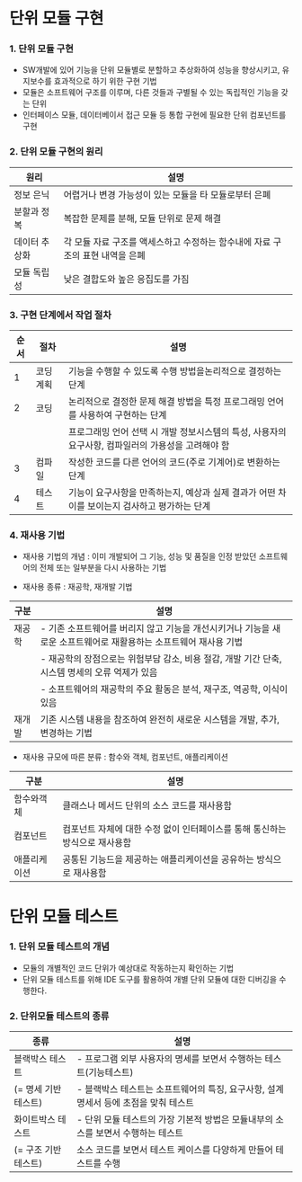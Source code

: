 # 단위 모듈 구현

### 1. 단위 모듈 구현
- SW개발에 있어 기능을 단위 모듈별로 분할하고 추상화하여 성능을 향상시키고, 유지보수를 효과적으로 하기 위한 구현 기법
- 모듈은 소프트웨어 구조를 이루며, 다른 것들과 구별될 수 있는 독립적인 기능을 갖는 단위
- 인터페이스 모듈, 데이터베이서 접근 모듈 등 통합 구현에 필요한 단위 컴포넌트를 구현

### 2. 단위 모듈 구현의 원리

|원리|설명|
|--------------|---------------|
|정보 은닉|어렵거나 변경 가능성이 있는 모듈을 타 모듈로부터 은폐|
|분할과 정복 | 복잡한 문제를 분해, 모듈 단위로 문제 해결|
|데이터 추상화|각 모듈 자료 구조를 액세스하고 수정하는 함수내에 자료 구조의 표현 내역을 은폐
|모듈 독립성|낮은 결합도와 높은 응집도를 가짐

### 3. 구현 단계에서 작업 절차
|순서|절차|설명|
|---|----|----|
1|코딩 계획|기능을 수행할 수 있도록 수행 방법을논리적으로 결정하는 단계
|2|코딩|논리적으로 결정한 문제 해결 방법을 특정 프로그래밍 언어를 사용하여 구현하는 단계
| | |프로그래밍 언어 선택 시 개발 정보시스템의 특성, 사용자의 요구사항, 컴파일러의 가용성을 고려해야 함
|3|컴파일|작성한 코드를 다른 언어의 코드(주로 기계어)로 변환하는 단계
|4|테스트|기능이 요구사항을 만족하는지, 예상과 실제 결과가 어떤 차이를 보이는지 검사하고 평가하는 단계

### 4. 재사용 기법
- 재사용 기법의 개념 : 이미 개발되어 그 기능, 성능 및 품질을 인정 받았던 소프트웨어의 전체 또는 일부분을 다시 사용하는 기법

- 재사용 종류 : 재공학, 재개발 기법

|구분|설명|
|----|----|
|재공학| - 기존 소프트웨어를 버리지 않고 기능을 개선시키거나 기능을 새로운 소프트웨어로 재활용하는 소프트웨어 재사용 기법
|     | - 재공학의 장점으로는 위험부담 감소, 비용 절감, 개발 기간 단축, 시스템 명세의 오류 억제가 있음
|     |  - 소프트웨어의 재공학의 주요 활동은 분석, 재구조, 역공학, 이식이 있음
|재개발|기존 시스템 내용을 참조하여 완전히 새로운 시스템을 개발, 추가, 변경하는 기법

- 재사용 규모에 따른 분류 : 함수와 객체, 컴포넌트, 애플리케이션

|구분|설명|
|---|---|
|함수와객체|클래스나 메서드 단위의 소스 코드를 재사용함
|컴포넌트|컴포넌트 자체에 대한 수정 없이 인터페이스를 통해 통신하는 방식으로 재사용함
|애플리케이션|공통된 기능드을 제공하는 애플리케이션을 공유하는 방식으로 재사용함

# 단위 모듈 테스트

### 1. 단위 모듈 테스트의 개념
- 모듈의 개별적인 코드 단위가 예상대로 작동하는지 확인하는 기법
- 단위 모듈 테스트를 위해 IDE 도구를 활용하여 개별 단위 모듈에 대한 디버깅을 수행한다.

### 2. 단위모듈 테스트의 종류
|종류|설명|
|----|----|
|블랙박스 테스트|- 프로그램 외부 사용자의 명세를 보면서 수행하는 테스트(기능테스트)
|(= 명세 기반 테스트) |- 블랙박스 테스트는 소프트웨어의 특징, 요구사항, 설계 명세서 등에 초점을 맞춰 테스트
|화이트박스 테스트| - 단위 모듈 테스트의 가장 기본적 방법은 모듈내부의 소스를 보면서 수행하는 테스트
|(= 구조 기반 테스트)|소스 코드를 보면서 테스트 케이스를 다양하게 만들어 테스트를 수행




